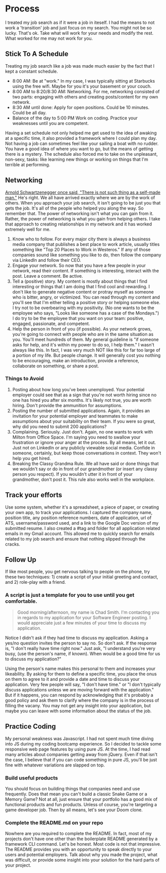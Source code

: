 # Process

I treated my job search as if it were a job in iteself. I had the means to not work a 'transition' job and just focus on my search. You might not be so lucky. That's ok. Take what will work for your needs and modify the rest. What worked for me may not work for you.

## Stick To A Schedule
Treating my job search like a job was made much easier by the fact that I kept a constant schedule.
- 8:00 AM: Be at "work." In my case, I was typically sitting at Starbucks using the free wifi. Maybe for you it's your basement or your couch.
- 8:00 AM to 8:20/8:30 AM: Networking. For me, networking consisted of two parts: engaging with others and creating posts/content for my own network.
- 8:30 AM until done: Apply for open positions. Could be 10 minutes. Could be all day.
- Balance of the day to 5:00 PM Work on coding. Practice your weaknesses until you are competent.

Having a set schedule not only helped me get used to the idea of awaking at a specific time, it also provided a framework where I could plan my day. Not having a job can sometimes feel like your sailing a boat with no rudder. You have a good idea of where you want to go, but the means of getting there is a mystery. The schedule also forced me to take on the unpleasant, non-sexy, tasks: like learning new things or working on things that I'm terrible at performing.

## Networking
[Arnold Schwartzenegger once said, "There is not such thing as a self-made man."](https://youtu.be/RJsvR_gSEjg) He's right. We all have arrived exactly where we are by the work of others. When you approach your job search, it isn't going to be just you that gets the job. It's all of the people who helped you along the way. So remember that. The power of networking isn't what you can gain from it. Rather, the power of networking is what you gain from helping others. I take that approach to creating relationships in my network and it has worked extremely well for me.
1. Know who to follow. For every major city there is always a business media company that publishes a best place to work article, usually titles something like "Top 20 Places to Work in Westeros." If any of those companies sound like something you like to do, then follow the company via LinkedIn and follow their CEO.
1. Engage your network. So now that you have a few people in your network, read their content. If something is interesting, interact with the post. Leave a comment. Be active.
1. Tell a (positive) story. My content is mostly about things that I find interesting or things that I am doing that I find cool and rewarding. I don't like to generate negative content or protray myself as someone who is bitter, angry, or victimized. You can read through my content and you'll see that I'm either telling a positive story or helping someone else. I try not to be overbearing with my positivity. (No one wants to be the employee who says, "Looks like someone has a case of the Mondays.") I do try to be the employee that you want on your team: positive, engaged, passionate, and competent.
1. Help the person in front of you (if possible). As your network grows, you're going to connect with people who are in the same situation as you. You'll meet hundreds of them. My general guideline is "if someone asks for help, and it's within my power to do so, I help them." I wasn't always like this. In fact, I was very much NOT like this for far too large of a portion of my life. But people change. It will generally cost you nothing to be encouraging, make an introduction, provide a reference, collaborate on something, or share a post.

### Things to Avoid
1. Posting about how long you've been unemployed. Your potential employer could see that as a sign that you're not worth hiring since no one has hired you after six months. It's likely not true, you are worth hiring. Don't provide the ammunition for assumptions.
1. Posting the number of submitted applications. Again, it provides an invitation for your potential employer and teammates to make assumptions about your suitability on their team. If you were so great, why did you need to submit 200 applications?
1. Complaining. Seriously. Just don't. Again, no one wants to work with Milton from Office Space. I'm saying you need to swallow your frustration or ignore your anger at the process. By all means, let it out. Just not on LinkedIn or any publicly viewable social media. Confide in someone, certainly, but keep those conversations in context. They won't help you get hired.
1. Breaking the Classy Grandma Rule. We all have said or done things that we wouldn't say or do in front of our grandmother (or insert any classy person you respect). If you wouldn't utter it in front of your grandmother, don't post it. This rule also works well in the workplace.

## Track your efforts
Use some system, whether it's a spreadsheet, a piece of paper, or creating your own app, to track your applications. I captured the company name, position title, any position reference numbers, date of application, url of ATS, username/password used, and a link to the Google Doc version of my submitted resume. I also created a #tag and folder for all application related emails in my Gmail account. This allowed me to quickly search for emails related to my job search and ensure that nothing slipped through the cracks.

## Follow Up
If like most people, you get nervous talking to people on the phone, try these two techniques: 1) create a script of your initial greeting and contact, and 2) role-play with a friend. 

### A script is just a template for you to use until you get comfortable.

> Good morning/afternoon, my name is Chad Smith. I'm contacting you in regards to my application for your Software Engineer posting. I would appreciate just a few minutes of your time to discuss my application.

Notice I didn't ask if they had time to discuss my application. Asking a yes/no question invites the person to say no. So don't ask. If the response is, "I don't really have time right now." Just ask, "I understand you're very busy, (use the person's name, if known). When would be a good time for us to discuss my application?" 

Using the person's name makes this personal to them and increases your likeability. By asking for them to define a specific time, you place the onus on them to agree to it and provide a date and time to discuss your application. Very few people will say, "I don't have time." or "I don't typically discuss applications unless we are moving forward with the application." But if it happens, you can respond by acknowledging that it's probably a good policy and ask them to clarify where the company is in the process of filling the vacany. You may not get any insight into your application, but maybe you can leave with some information about the status of the job.

## Practice Coding
My personal weakness was Javascript. I had not spent much time diving into JS during my coding bootcamp experience. So I decided to tackle some responsive web page features by using pure JS. At the time, I had read many articles about companies getting away from jQuery. Even if that isn't the case, I believe that if you can code something in pure JS, you'll be just fine with whatever variations are slapped on top.

### Build useful products
You should focus on building things that companies need and use frequently. Does that mean you can't build a classic Snake Game or a Memory Game? Not at all, just ensure that your portfolio has a good mix of functional products and fun products. Unless of course, you're targeting a game developer job. Then by all means, let's see your Doom clone.

### Complete the README.md on your repo
Nowhere are you required to complete the README. In fact, most of my projects don't have one other than the boilerplate README generated by a framework CLI command. Let's be honest. Most code is not that impressive. The README provides you with an opportunity to speak directly to your users and potential employers. Talk about why you made the project, what was difficult, or provide some insight into your solution for the hard parts of your project. 
